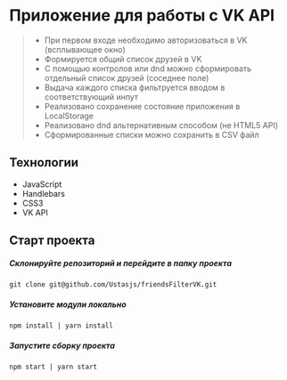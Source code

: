 ﻿# Приложение для работы с VK API
> - При первом входе необходимо авторизоваться в VK (всплывающее окно)
> - Формируется общий список друзей в VK
> - С помощью контролов или dnd можно сформировать отдельный список друзей (соседнее поле)
> - Выдача каждого списка фильтруется вводом в соответствующий инпут
> - Реализовано сохранение состояние приложения в LocalStorage
> - Реализовано dnd альтернативным способом (не HTML5 API)
> - Сформированные списки можно сохранить в CSV файл

## Технологии
- JavaScript
- Handlebars
- CSS3
- VK API



## Старт проекта

##### Склонируйте репозиторий и перейдите в папку проекта

```
git clone git@github.com/Ustasjs/friendsFilterVK.git
```

##### Установите модули локально

```
npm install | yarn install
```

##### Запустите сборку проекта

```
npm start | yarn start
```